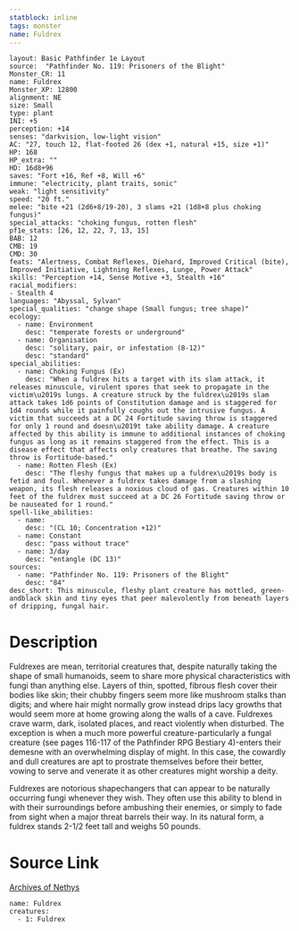 ```yaml
---
statblock: inline
tags: monster
name: Fuldrex
---
```

```statblock
layout: Basic Pathfinder 1e Layout
source:  "Pathfinder No. 119: Prisoners of the Blight"
Monster_CR: 11
name: Fuldrex
Monster_XP: 12800
alignment: NE
size: Small
type: plant
INI: +5
perception: +14
senses: "darkvision, low-light vision"
AC: "27, touch 12, flat-footed 26 (dex +1, natural +15, size +1)"
HP: 168
HP_extra: ""
HD: 16d8+96
saves: "Fort +16, Ref +8, Will +6"
immune: "electricity, plant traits, sonic"
weak: "light sensitivity"
speed: "20 ft."
melee: "bite +21 (2d6+8/19-20), 3 slams +21 (1d8+8 plus choking fungus)"
special_attacks: "choking fungus, rotten flesh"
pf1e_stats: [26, 12, 22, 7, 13, 15]
BAB: 12
CMB: 19
CMD: 30
feats: "Alertness, Combat Reflexes, Diehard, Improved Critical (bite), Improved Initiative, Lightning Reflexes, Lunge, Power Attack"
skills: "Perception +14, Sense Motive +3, Stealth +16"
racial_modifiers:
- Stealth 4
languages: "Abyssal, Sylvan"
special_qualities: "change shape (Small fungus; tree shape)"
ecology:
  - name: Environment
    desc: "temperate forests or underground"
  - name: Organisation
    desc: "solitary, pair, or infestation (8-12)"
    desc: "standard"
special_abilities:
  - name: Choking Fungus (Ex)
    desc: "When a fuldrex hits a target with its slam attack, it releases minuscule, virulent spores that seek to propagate in the victim\u2019s lungs. A creature struck by the fuldrex\u2019s slam attack takes 1d6 points of Constitution damage and is staggered for 1d4 rounds while it painfully coughs out the intrusive fungus. A victim that succeeds at a DC 24 Fortitude saving throw is staggered for only 1 round and doesn\u2019t take ability damage. A creature affected by this ability is immune to additional instances of choking fungus as long as it remains staggered from the effect. This is a disease effect that affects only creatures that breathe. The saving throw is Fortitude-based."
  - name: Rotten Flesh (Ex)
    desc: "The fleshy fungus that makes up a fuldrex\u2019s body is fetid and foul. Whenever a fuldrex takes damage from a slashing weapon, its flesh releases a noxious cloud of gas. Creatures within 10 feet of the fuldrex must succeed at a DC 26 Fortitude saving throw or be nauseated for 1 round."
spell-like_abilities:
  - name:
    desc: "(CL 10; Concentration +12)"
  - name: Constant
    desc: "pass without trace"
  - name: 3/day
    desc: "entangle (DC 13)"
sources:
  - name: "Pathfinder No. 119: Prisoners of the Blight"
    desc: "84"
desc_short: This minuscule, fleshy plant creature has mottled, green-andblack skin and tiny eyes that peer malevolently from beneath layers of dripping, fungal hair.
```
# Description
Fuldrexes are mean, territorial creatures that, despite naturally taking the shape of small humanoids, seem to share more physical characteristics with fungi than anything else. Layers of thin, spotted, fibrous flesh cover their bodies like skin; their chubby fingers seem more like mushroom stalks than digits; and where hair might normally grow instead drips lacy growths that would seem more at home growing along the walls of a cave. Fuldrexes crave warm, dark, isolated places, and react violently when disturbed. The exception is when a much more powerful creature-particularly a fungal creature (see pages 116-117 of the Pathfinder RPG Bestiary 4)-enters their demesne with an overwhelming display of might. In this case, the cowardly and dull creatures are apt to prostrate themselves before their better, vowing to serve and venerate it as other creatures might worship a deity.

 Fuldrexes are notorious shapechangers that can appear to be naturally occurring fungi whenever they wish. They often use this ability to blend in with their surroundings before ambushing their enemies, or simply to fade from sight when a major threat barrels their way. In its natural form, a fuldrex stands 2-1/2 feet tall and weighs 50 pounds.
# Source Link
[Archives of Nethys](https://aonprd.com/MonsterDisplay.aspx?ItemName=Fuldrex)
```encounter-table
name: Fuldrex
creatures:
  - 1: Fuldrex
```
